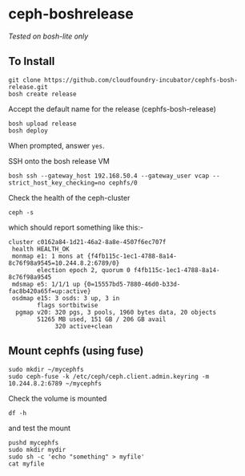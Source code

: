 # ceph-boshrelease

*Tested on bosh-lite only*

## To Install
```
git clone https://github.com/cloudfoundry-incubator/cephfs-bosh-release.git
bosh create release
```
Accept the default name for the release (cephfs-bosh-release)

```
bosh upload release
bosh deploy
```
When prompted, answer `yes`.

SSH onto the bosh release VM

`bosh ssh --gateway_host 192.168.50.4 --gateway_user vcap --strict_host_key_checking=no cephfs/0`

Check the health of the ceph-cluster

`ceph -s`

which should report something like this:-

```
cluster c0162a84-1d21-46a2-8a8e-4507f6ec707f
 health HEALTH_OK
 monmap e1: 1 mons at {f4fb115c-1ec1-4788-8a14-8c76f98a9545=10.244.8.2:6789/0}
        election epoch 2, quorum 0 f4fb115c-1ec1-4788-8a14-8c76f98a9545
 mdsmap e5: 1/1/1 up {0=15557bd5-7880-46d0-b33d-fac8b420a65f=up:active}
 osdmap e15: 3 osds: 3 up, 3 in
        flags sortbitwise
  pgmap v20: 320 pgs, 3 pools, 1960 bytes data, 20 objects
        51265 MB used, 151 GB / 206 GB avail
             320 active+clean
```

## Mount cephfs (using fuse)

```
sudo mkdir ~/mycephfs
sudo ceph-fuse -k /etc/ceph/ceph.client.admin.keyring -m 10.244.8.2:6789 ~/mycephfs
```

Check the volume is mounted

`df -h`

and test the mount

```
pushd mycephfs
sudo mkdir mydir
sudo sh -c 'echo "something" > myfile'
cat myfile
```

